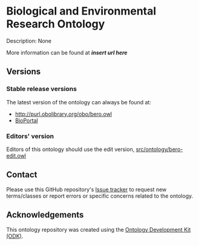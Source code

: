 # Biological and Environmental Research Ontology

Description: None

More information can be found at ***insert url here***

## Versions

### Stable release versions

The latest version of the ontology can always be found at:

 - http://purl.obolibrary.org/obo/bero.owl
 - [BioPortal](https://bioportal.bioontology.org/ontologies/BERO)


### Editors' version

Editors of this ontology should use the edit version, [src/ontology/bero-edit.owl](src/ontology/bero-edit.owl)

## Contact

Please use this GitHub repository's [Issue tracker](https://github.com/berkeleybop/bero/issues) to request new terms/classes or report errors or specific concerns related to the ontology.

## Acknowledgements

This ontology repository was created using the [Ontology Development Kit (ODK)](https://github.com/INCATools/ontology-development-kit).
